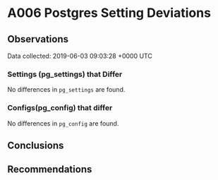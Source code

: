 # A006 Postgres Setting Deviations #

## Observations ##
Data collected: 2019-06-03 09:03:28 +0000 UTC  

### Settings (pg_settings) that Differ ###

No differences in `pg_settings` are found.

### Configs(pg_config) that differ ###

No differences in `pg_config` are found.



## Conclusions ##


## Recommendations ##

